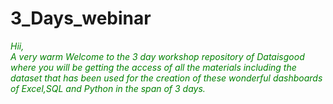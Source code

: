 # 3_Days_webinar
<font color="green">*Hii,<br>
A very warm Welcome to the 3 day workshop repository of Dataisgood where you will be getting the access of all the materials including the dataset that has been used for the creation of these wonderful dashboards of Excel,SQL and Python in the span of 3 days.<br>*</font>
